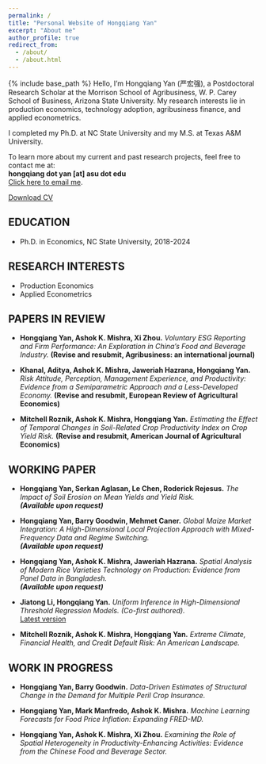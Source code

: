 ```yaml
---
permalink: /
title: "Personal Website of Hongqiang Yan"
excerpt: "About me"
author_profile: true
redirect_from: 
  - /about/
  - /about.html
---
```

{% include base_path %}
Hello, I’m Hongqiang Yan (严宏强), a Postdoctoral Research Scholar at the Morrison School of Agribusiness, W. P. Carey School of Business, Arizona State University. My research interests lie in production economics, technology adoption, agribusiness finance, and applied econometrics.

I completed my Ph.D. at NC State University and my M.S. at Texas A&M University.


To learn more about my current and past research projects, feel free to contact me at:  
**hongqiang dot yan [at] asu dot edu**  
[Click here to email me](mailto:hongqiang.yan@asu.edu).

[Download CV](https://hongqiangyan.github.io/files/Hongqiang_Yan_CV.pdf)


## EDUCATION
* Ph.D. in Economics, NC State University, 2018-2024
 
## RESEARCH INTERESTS
 * Production Economics
 * Applied Econometrics

## PAPERS IN REVIEW  

* __Hongqiang Yan, Ashok K. Mishra, Xi Zhou.__ *Voluntary ESG Reporting and Firm Performance: An Exploration in China’s Food and Beverage Industry.* **(Revise and resubmit, Agribusiness: an international journal)**  

* __Khanal, Aditya, Ashok K. Mishra, Jaweriah Hazrana, Hongqiang Yan.__ *Risk Attitude, Perception, Management Experience, and Productivity: Evidence from a Semiparametric Approach and a Less-Developed Economy.* **(Revise and resubmit, European Review of Agricultural Economics)**  

* __Mitchell Roznik, Ashok K. Mishra, Hongqiang Yan.__ *Estimating the Effect of Temporal Changes in Soil-Related Crop Productivity Index on Crop Yield Risk.* **(Revise and resubmit, American Journal of Agricultural Economics)**  


   
## WORKING PAPER

* __Hongqiang Yan, Serkan Aglasan, Le Chen, Roderick Rejesus.__ *The Impact of Soil Erosion on Mean Yields and Yield Risk.*  
  **_(Available upon request)_**  

* __Hongqiang Yan, Barry Goodwin, Mehmet Caner.__ *Global Maize Market Integration: A High-Dimensional Local Projection Approach with Mixed-Frequency Data and Regime Switching.*  
  **_(Available upon request)_**  

* __Hongqiang Yan, Ashok K. Mishra, Jaweriah Hazrana.__ *Spatial Analysis of Modern Rice Varieties Technology on Production: Evidence from Panel Data in Bangladesh.*  
  **_(Available upon request)_**  

* __Jiatong Li, Hongqiang Yan.__ *Uniform Inference in High-Dimensional Threshold Regression Models.* *(Co-first authored).*  
  [Latest version](https://arxiv.org/abs/2404.08105v2) 

* __Mitchell Roznik, Ashok K. Mishra, Hongqiang Yan.__ *Extreme Climate, Financial Health, and Credit Default Risk: An American Landscape.*  

  
## WORK IN PROGRESS  

* __Hongqiang Yan, Barry Goodwin.__ *Data-Driven Estimates of Structural Change in the Demand for Multiple Peril Crop Insurance.*  

* __Hongqiang Yan, Mark Manfredo, Ashok K. Mishra.__ *Machine Learning Forecasts for Food Price Inflation: Expanding FRED-MD.*  

* __Hongqiang Yan, Ashok K. Mishra, Xi Zhou.__ *Examining the Role of Spatial Heterogeneity in Productivity-Enhancing Activities: Evidence from the Chinese Food and Beverage Sector.*  
